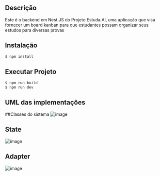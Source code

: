 ## Descrição
Este é o backend em Nest.JS do Projeto Estuda.AI, uma aplicação que visa fornecer um board kanban para que estudantes possam organizar seus estudos para diversas provas

## Instalação

```bash
$ npm install
```

## Executar Projeto

```bash
$ npm run build
$ npm run dev
```

## UML das implementações

##Classes do sistema
![image](https://github.com/user-attachments/assets/97d8351a-04bc-4f0c-adcb-b9f82eb90e6d)

## State
![image](https://github.com/user-attachments/assets/144ec33a-b497-4b64-874c-a03b20773c00)

## Adapter
![image](https://github.com/user-attachments/assets/1864ac5d-07ac-47dc-bcd5-a49a2b066050)


